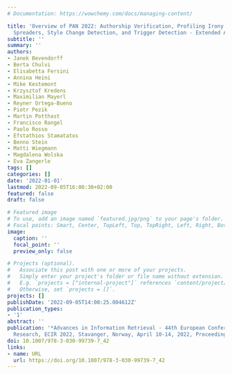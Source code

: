 ```yaml
---
# Documentation: https://wowchemy.com/docs/managing-content/

title: 'Overview of PAN 2022: Authorship Verification, Profiling Irony and Stereotype
  Spreaders, Style Change Detection, and Trigger Detection - Extended Abstract'
subtitle: ''
summary: ''
authors:
- Janek Bevendorff
- Berta Chulvi
- Elisabetta Fersini
- Annina Heini
- Mike Kestemont
- Krzysztof Kredens
- Maximilian Mayerl
- Reyner Ortega-Bueno
- Piotr Pezik
- Martin Potthast
- Francisco Rangel
- Paolo Rosso
- Efstathios Stamatatos
- Benno Stein
- Matti Wiegmann
- Magdalena Wolska
- Eva Zangerle
tags: []
categories: []
date: '2022-01-01'
lastmod: 2022-09-05T16:00:30+02:00
featured: false
draft: false

# Featured image
# To use, add an image named `featured.jpg/png` to your page's folder.
# Focal points: Smart, Center, TopLeft, Top, TopRight, Left, Right, BottomLeft, Bottom, BottomRight.
image:
  caption: ''
  focal_point: ''
  preview_only: false

# Projects (optional).
#   Associate this post with one or more of your projects.
#   Simply enter your project's folder or file name without extension.
#   E.g. `projects = ["internal-project"]` references `content/project/deep-learning/index.md`.
#   Otherwise, set `projects = []`.
projects: []
publishDate: '2022-09-05T14:00:25.004612Z'
publication_types:
- '1'
abstract: ''
publication: '*Advances in Information Retrieval - 44th European Conference on IR
  Research, ECIR 2022, Stavanger, Norway, April 10-14, 2022, Proceedings, Part II*'
doi: 10.1007/978-3-030-99739-7_42
links:
- name: URL
  url: https://doi.org/10.1007/978-3-030-99739-7_42
---
```


